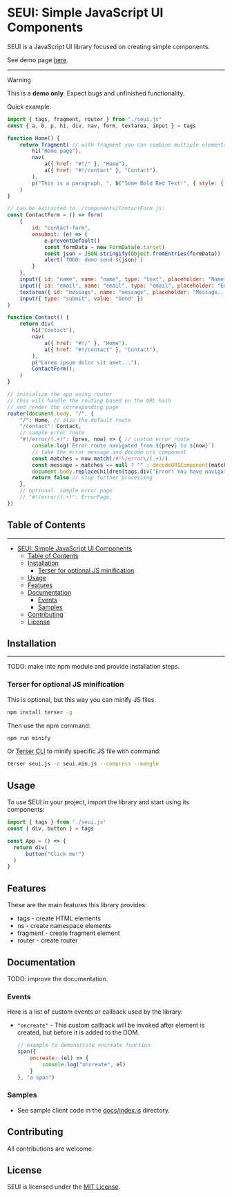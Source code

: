 # SEUI: Simple JavaScript UI Components

SEUI is a JavaScript UI library focused on creating simple components.

See demo page [here](https://sehrentos.github.io/seui/).

---

> [!WARNING]
> This is a **demo only**. Expect bugs and unfinished functionality.

Quick example:
```javascript
import { tags, fragment, router } from "./seui.js"
const { a, b, p, h1, div, nav, form, textarea, input } = tags

function Home() {
	return fragment( // with fragment you can combine multiple elements without rendering extra div
		h1("Home page"),
		nav(
			a({ href: "#!/" }, "Home"),
			a({ href: "#!/contact" }, "Contact"),
		),
		p("This is a paragraph, ", b("Some Bold Red Text!", { style: { color: "red" } }))
	)
}

// can be extracted to ./components/ContactForm.js:
const ContactForm = () => form(
	{
		id: "contact-form",
		onsubmit: (e) => {
			e.preventDefault()
			const formData = new FormData(e.target)
			const json = JSON.stringify(Object.fromEntries(formData))
			alert(`TODO: demo send ${json}`)
		}
	},
	input({ id: "name", name: "name", type: "text", placeholder: "Name...", required: "required", oninput: (e) => console.log(e.type, e.target.value) }),
	input({ id: "email", name: "email", type: "email", placeholder: "Email...", required: "required", oninput: (e) => console.log(e.type, e.target.value) }),
	textarea({ id: "message", name: "message", placeholder: "Message...", required: "required", oninput: (e) => console.log(e.type, e.target.value) }),
	input({ type: "submit", value: "Send" })
)

function Contact() {
	return div(
		h1("Contact"),
		nav(
			a({ href: "#!/" }, "Home"),
			a({ href: "#!/contact" }, "Contact"),
		),
		p("Lorem ipsum dolor sit amet..."),
		ContactForm(),
	)
}

// initialize the app using router
// this will handle the routing based on the URL hash
// and render the corresponding page
router(document.body, "/", {
	"/": Home, // also the default route
	"/contact": Contact,
	// sample error route
	"#!/error/(.+)": (prev, now) => { // custom error route
		console.log(`Error route navigated from ${prev} to ${now}`)
		// take the error message and decode uri component
		const matches = now.match(/#!\/error\/(.+)/)
		const message = matches == null ? "" : decodeURIComponent(matches[1])
		document.body.replaceChildren(tags.div("Error! You have navigated to the error page."), tags.pre(message))
		return false // stop further processing
	},
	// optional. sample error page
	// "#!/error/(.+)": ErrorPage,
})
```

## Table of Contents
-----------------

- [SEUI: Simple JavaScript UI Components](#seui-simple-javascript-ui-components)
	- [Table of Contents](#table-of-contents)
	- [Installation](#installation)
		- [Terser for optional JS minification](#terser-for-optional-js-minification)
	- [Usage](#usage)
	- [Features](#features)
	- [Documentation](#documentation)
		- [Events](#events)
		- [Samples](#samples)
	- [Contributing](#contributing)
	- [License](#license)

## Installation
---------------
TODO: make into npm module and provide installation steps.

### Terser for optional JS minification
This is optional, but this way you can minify JS files.
```bash
npm install terser -g
```
Then use the npm command:
```bash
npm run minify
```
Or [Terser CLI](https://www.npmjs.com/package/terser#command-line-usage) to minify specific JS file with command:
```bash
terser seui.js -o seui.min.js --compress --mangle
```

## Usage
To use SEUI in your project, import the library and start using its components:

```javascript
import { tags } from './seui.js'
const { div, button } = tags

const App = () => {
  return div(
      button("Click me!")
  )
}
```

## Features
These are the main features this library provides:
 - tags - create HTML elements
 - ns - create namespace elements
 - fragment - create fragment element
 - router - create router

## Documentation
TODO: improve the documentation.

### Events
Here is a list of custom events or callback used by the library:
 - `"oncreate"` - This custom callback will be invoked after element is created, but before it is added to the DOM.
	```javascript
	// example to demonstrate oncreate function
	span({
		oncreate: (el) => {
			console.log("oncreate", el)
		}
	}, "a span")
	```

### Samples
 - See sample client code in the [docs/index.js](docs/index.js) directory.

## Contributing
All contributions are welcome.

## License
SEUI is licensed under the [MIT License](LICENSE).

